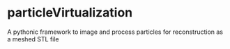 # particleVirtualization
A pythonic framework to image and process particles for reconstruction as a meshed STL file
